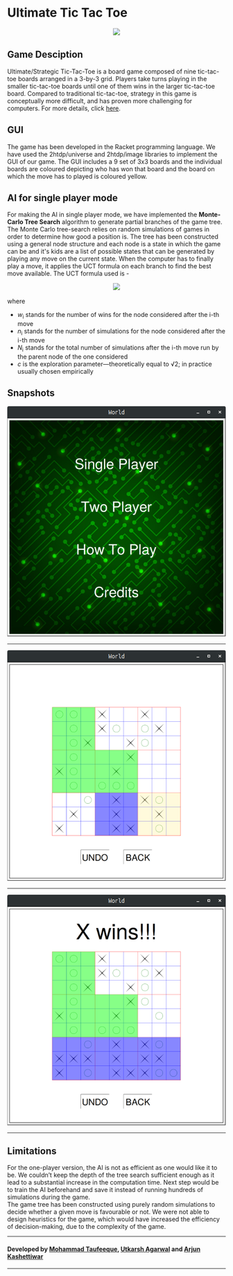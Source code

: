 # Ultimate Tic Tac Toe
<p align="center">
<img src="http://bejofo.net/images/uttt.gif" width="420" />
</p>

## Game Desciption
Ultimate/Strategic Tic-Tac-Toe is a board game composed of nine tic-tac-toe
boards arranged in a 3-by-3 grid. Players take turns playing in the
smaller tic-tac-toe boards until one of them wins in the larger tic-tac-toe
board. Compared to traditional tic-tac-toe, strategy in this game is conceptually more difficult, and has proven more challenging for
computers. For more details, click [here](https://en.wikipedia.org/wiki/Ultimate_tic-tac-toe).



## GUI
The game has been developed in the Racket programming language. 
We have used the 2htdp/universe and 2htdp/image libraries to
implement the GUI of our game. The GUI includes a 9 set of 3x3 boards
and the individual boards are coloured depicting who has won that board
and the board on which the move has to played is coloured yellow.

## AI for single player mode
For making the AI in single player mode, we have implemented the
<b>Monte-Carlo Tree Search</b> algorithm to generate partial branches of the
game tree. The Monte Carlo tree-search relies on random simulations of
games in order to determine how good a position is. The tree has been
constructed using a general node structure and each node is a state in
which the game can be and it's kids are a list of possible states that can
be generated by playing any move on the current state. When the
computer has to finally play a move, it applies the UCT formula on each
branch to find the best move available.
The UCT formula used is -
<p align="center">
<img src="https://wikimedia.org/api/rest_v1/media/math/render/svg/b607bd848f08876b247148bad27c3c26a1066a0d" />
</p>
where

- <i>w</i><sub>i</sub> stands for the number of wins for the node considered after the i-th move
- <i>n</i><sub>i</sub> stands for the number of simulations for the node considered after the i-th move
- <i>N</i><sub>i</sub> stands for the total number of simulations after the i-th move run by the parent node of the one considered
- <i>c</i> is the exploration parameter—theoretically equal to √2; in practice usually chosen empirically


## Snapshots

<p align="center">
<img src="data/utttmainscreen.png" width="512" />
</p>

---
<p align="center">
<img src="data/ingame.png" width="512" />
</p>

---
<p align="center">
<img src="data/xwins.png" width="512" />
</p>

---

## Limitations
For the one-player version, the AI is not as efficient as one would like it
to be. We couldn’t keep the depth of the tree search sufficient enough as it lead to a substantial increase in the computation
time. Next step would be to train the AI beforehand and save it instead of running hundreds of simulations during the game. <br/>
The game tree has been constructed using purely random simulations to
decide whether a given move is favourable or not. We were not able to
design heuristics for the game, which would have increased the
efficiency of decision-making, due to the complexity of the game.

---

#### Developed by [Mohammad Taufeeque](https://github.com/taufeeque9), [Utkarsh Agarwal](https://github.com/Utkarsh0203) and [Arjun Kashettiwar](https://github.com/XKarnageX)

---
